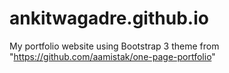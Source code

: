 # ankitwagadre.github.io
My portfolio website using Bootstrap 3 theme from "https://github.com/aamistak/one-page-portfolio"
